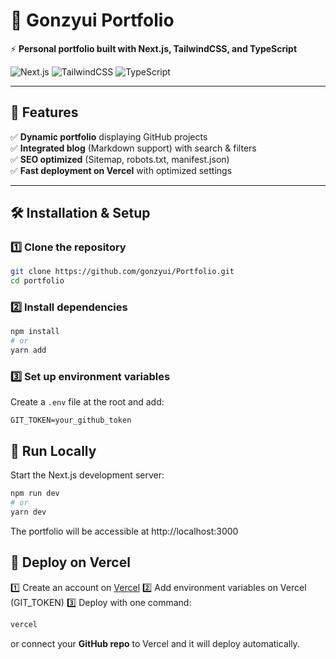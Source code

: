 # 🚀 **Gonzyui Portfolio**
⚡️ **Personal portfolio built with Next.js, TailwindCSS, and TypeScript**

![Next.js](https://img.shields.io/badge/Next.js-15-blue.svg?logo=next.js) ![TailwindCSS](https://img.shields.io/badge/TailwindCSS-3-blue.svg?logo=tailwindcss) ![TypeScript](https://img.shields.io/badge/TypeScript-5-blue.svg?logo=typescript)

---

## 📌 **Features**
✅ **Dynamic portfolio** displaying GitHub projects  
✅ **Integrated blog** (Markdown support) with search & filters  
✅ **SEO optimized** (Sitemap, robots.txt, manifest.json)  
✅ **Fast deployment on Vercel** with optimized settings

---

## 🛠️ **Installation & Setup**
### 1️⃣ **Clone the repository**
```sh
git clone https://github.com/gonzyui/Portfolio.git
cd portfolio
```

### 2️⃣ Install dependencies
```sh
npm install
# or
yarn add
```

### 3️⃣ Set up environment variables
Create a `.env` file at the root and add:
```dotenv
GIT_TOKEN=your_github_token
```

## 🚀 Run Locally
Start the Next.js development server:
```sh
npm run dev
# or
yarn dev
```
The portfolio will be accessible at http://localhost:3000

## 🚀 Deploy on Vercel
1️⃣ Create an account on [Vercel](https://vercel.com/)
2️⃣ Add environment variables on Vercel (GIT_TOKEN)
3️⃣ Deploy with one command:

```sh
vercel
```
or connect your **GitHub repo** to Vercel and it will deploy automatically.
